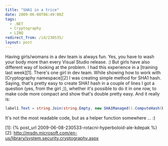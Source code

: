 ```yaml
---
title: "SHA1 in a trice"
date: 2009-06-08T06:49:00Z
tags:
  - .NET
  - Cryptography
  - LINQ
redirect_from: /id/230535/
layout: post
---
```

Having girls/womans in a dev team is always fun. Yes, you have to wash your body more than every Visual Studio release. :) But girls have also different way of looking at the problem. I had this experience in a [training last week][1]. There's one girl in dev team. While showing how to work with [Cryptography namespace][2] I was creating simple method for SHA1 hash. Saying, that's pretty easy to create SHA1 hash in a couple of lines I got a question (yes, from the girl ;)), whether it's possible to do it in one row, to make code more compact and show that's double pretty easy. And it really is:

```csharp
label1.Text = string.Join(string.Empty, new SHA1Managed().ComputeHash(Encoding.Unicode.GetBytes(textBox1.Text)).Select(_ => _.ToString()).ToArray());
```

It's not the most readable code, but as a helper function somewhere ... :)

[1]: {% post_url 2009-06-08-230533-rotacni-hyperboloid-ale-kdepak %}
[2]: http://msdn.microsoft.com/en-us/library/system.security.cryptography.aspx